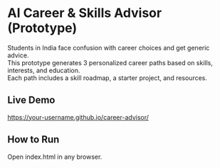 # AI Career & Skills Advisor (Prototype)

Students in India face confusion with career choices and get generic advice.  
This prototype generates 3 personalized career paths based on skills, interests, and education.  
Each path includes a skill roadmap, a starter project, and resources.  

## Live Demo
https://your-username.github.io/career-advisor/

## How to Run
Open index.html in any browser.
